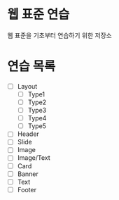 # 웹 표준 연습
  웹 표준을 기초부터 연습하기 위한 저장소

# 연습 목록

- [ ] Layout
  - [ ] Type1
  - [ ] Type2
  - [ ] Type3
  - [ ] Type4
  - [ ] Type5
- [ ] Header
- [ ] Slide
- [ ] Image
- [ ] Image/Text
- [ ] Card
- [ ] Banner
- [ ] Text
- [ ] Footer